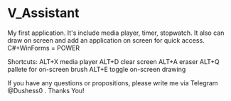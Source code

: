 # V_Assistant
My first application. It's include media player, timer, stopwatch. It also can draw on screen and add an application on screen for quick access. C#+WinForms = POWER



Shortcuts:
ALT+X media player
ALT+D clear screen
ALT+A eraser
ALT+Q pallete for on-screen brush
ALT+E toggle on-screen drawing




If you have any questions or propositions, please write me via Telegram @Dushess0 .
Thanks You!
